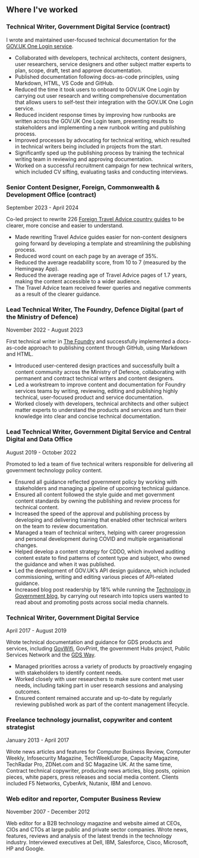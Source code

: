 ## Where I've worked

### Technical Writer, Government Digital Service (contract)

I wrote and maintained user-focused technical documentation for the [GOV.UK One Login service](https://docs.sign-in.service.gov.uk). 

- Collaborated with developers, technical architects, content designers, user researchers, service designers and other subject matter experts to plan, scope, draft, test and approve documentation.
- Published documentation following docs-as-code principles, using Markdown, HTML, VS Code and GitHub.
- Reduced the time it took users to onboard to GOV.UK One Login by carrying out user research and writing comprehensive documentation that allows users to self-test their integration with the GOV.UK One Login service.
- Reduced incident response times by improving how runbooks are written across the GOV.UK One Login team, presenting results to stakeholders and implementing a new runbook writing and publishing process.
- Improved processes by advocating for technical writing, which resulted in technical writers being included in projects from the start.
- Significantly sped up the publishing process by training the technical writing team in reviewing and approving documentation.
- Worked on a successful recruitment campaign for new technical writers, which included CV sifting, evaluating tasks and conducting interviews.

### Senior Content Designer, Foreign, Commonwealth & Development Office (contract)

September 2023 - April 2024

Co-led project to rewrite 226 [Foreign Travel Advice country guides](https://www.gov.uk/foreign-travel-advice) to be clearer, more concise and easier to understand. 

- Made rewriting Travel Advice guides easier for non-content designers going forward by developing a template and streamlining the publishing process.
- Reduced word count on each page by an average of 35%.
- Reduced the average readability score, from 10 to 7 (measured by the Hemingway App).
- Reduced the average reading age of Travel Advice pages of 1.7 years, making the content accessible to a wider audience.
- The Travel Advice team received fewer queries and negative comments as a result of the clearer guidance.

### Lead Technical Writer, The Foundry, Defence Digital (part of the Ministry of Defence)

November 2022 - August 2023

First technical writer in [The Foundry](https://www.digital.mod.uk) and successfully implemented a docs-as-code approach to publishing content through GitHub, using Markdown and HTML. 

- Introduced user-centered design practices and successfully built a content community across the Ministry of Defence, collaborating with permanent and contract technical writers and content designers.
- Led a workstream to improve content and documentation for Foundry services teams by writing, reviewing, editing and publishing highly technical, user-focused product and service documentation.
- Worked closely with developers, technical architects and other subject matter experts to understand the products and services and turn their knowledge into clear and concise technical documentation.

### Lead Technical Writer, Government Digital Service and Central Digital and Data Office

August 2019 - October 2022

Promoted to led a team of five technical writers responsible for delivering all government technology policy content.

- Ensured all guidance reflected government policy by working with stakeholders and managing a pipeline of upcoming technical guidance. 
- Ensured all content followed the style guide and met government content standards by owning the publishing and review process for technical content.
- Increased the speed of the approval and publishing process by developing and delivering training that enabled other technical writers on the team to review documentation.
- Managed a team of technical writers, helping with career progression and personal development during COVID and multiple organisational changes.
- Helped develop a content strategy for CDDO, which involved auditing content estate to find patterns of content type and subject, who owned the guidance and when it was published.
- Led the development of GOV.UK’s API design guidance, which included commissioning, writing and editing various pieces of API-related guidance. 
- Increased blog post readership by 18% while running the [Technology in Government blog](https://technology.blog.gov.uk), by carrying out research into topics users wanted to read about and promoting posts across social media channels.

### Technical Writer, Government Digital Service

April 2017 - August 2019

Wrote technical documentation and guidance for GDS products and services, including [GovWifi](https://docs.wifi.service.gov.uk/?_ga=2.51704425.1736727215.1760625335-554144791.1760625335), GovPrint, the government Hubs project, Public Services Network and the [GDS Way](https://gds-way.digital.cabinet-office.gov.uk).

- Managed priorities across a variety of products by proactively engaging with stakeholders to identify content needs.
- Worked closely with user researchers to make sure content met user needs, including taking part in user research sessions and analysing outcomes.
- Ensured content remained accurate and up-to-date by regularly reviewing published work as part of the content management lifecycle.

### Freelance technology journalist, copywriter and content strategist

January 2013 - April 2017

Wrote news articles and features for Computer Business Review, Computer Weekly, Infosecurity Magazine, TechWeekEurope, Capacity Magazine, TechRadar Pro, ZDNet.com and SC Magazine UK. At the same time, Contract technical copywriter, producing news articles, blog posts, opinion pieces, white papers, press releases and social media content. Clients included F5 Networks, CyberArk, Nutanix, IBM and Lenovo. 

### Web editor and reporter, Computer Business Review

November 2007 - December 2012

Web editor for a B2B technology magazine and website aimed at CEOs, CIOs and CTOs at large public and private sector companies. Wrote news, features, reviews and analysis of the latest trends in the technology industry. Interviewed executives at Dell, IBM, Salesforce, Cisco, Microsoft, HP and Google. 


